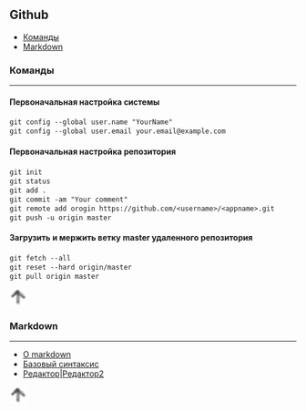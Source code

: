 ## Github


* [Команды](#команды)
* [Markdown](#markdown)

### Команды

---

#### Первоначальная настройка системы

```
git config --global user.name "YourName"
git config --global user.email your.email@example.com
```

#### Первоначальная настройка репозитория

```
git init
git status
git add .
git commit -am "Your comment"
git remote add orogin https://github.com/<username>/<appname>.git
git push -u origin master
```

#### Загрузить и мержить ветку master удаленного репозитория
```
git fetch --all
git reset --hard origin/master
git pull origin master
```

[![up](/image/up.png)](#github)


### Markdown

---

* [О markdown](https://help.github.com/articles/about-writing-and-formatting-on-github/)
* [Базовый синтаксис](https://help.github.com/articles/basic-writing-and-formatting-syntax/)
* [Редактор](https://jbt.github.io/markdown-editor/)|[Редактор2](https://stackedit.io/editor#) 

[![up](/image/up.png)](#github)
